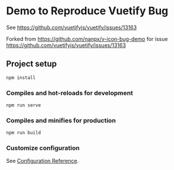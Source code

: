 # Demo to Reproduce Vuetify Bug

See https://github.com/vuetifyjs/vuetify/issues/13163

Forked from https://github.com/nanpx/v-icon-bug-demo for issue https://github.com/vuetifyjs/vuetify/issues/13163

## Project setup

```cmd
npm install
```

### Compiles and hot-reloads for development

```cmd
npm run serve
```

### Compiles and minifies for production

```cmd
npm run build
```

### Customize configuration

See [Configuration Reference](https://cli.vuejs.org/config/).
